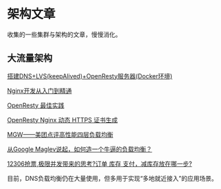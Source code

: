 # 架构文章

收集的一些集群与架构的文章，慢慢消化。

## 大流量架构 

[搭建DNS+LVS(keepAlived)+OpenResty服务器(Docker环境)](https://www.jianshu.com/p/005178e405a3)

[Nginx开发从入门到精通](http://tengine.taobao.org/book/index.html)

[OpenResty 最佳实践](https://moonbingbing.gitbooks.io/openresty-best-practices/)

[OpenResty Nginx 动态 HTTPS 证书生成](https://blog.dutchcoders.io/openresty-with-dynamic-generated-certificates/)

[MGW——美团点评高性能四层负载均衡](https://zhuanlan.zhihu.com/p/24826649)

[从Google Maglev说起，如何造一个牛逼的负载均衡？](https://zhuanlan.zhihu.com/p/22360384)

[12306抢票,极限并发带来的思考?订单 库存 支付，减库存放在哪一步?](https://www.cnblogs.com/evenchen/p/11934839.html)

目前，DNS负载均衡仍在大量使用，但多用于实现“多地就近接入”的应用场景。

